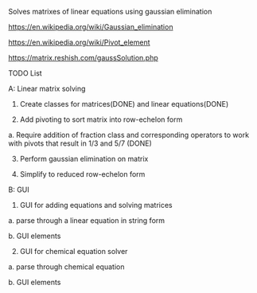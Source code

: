 Solves matrixes of linear equations using gaussian elimination

https://en.wikipedia.org/wiki/Gaussian_elimination

https://en.wikipedia.org/wiki/Pivot_element

https://matrix.reshish.com/gaussSolution.php

TODO List

A: Linear matrix solving

1. Create classes for matrices(DONE) and linear equations(DONE) 

2. Add pivoting to sort matrix into row-echelon form

  a. Require addition of fraction class and corresponding operators to work with pivots that result in 1/3 and 5/7 (DONE)

3. Perform gaussian elimination on matrix

4. Simplify to reduced row-echelon form


B: GUI

1. GUI for adding equations and solving matrices
  
  a. parse through a linear equation in string form
  
  b. GUI elements
  
2. GUI for chemical equation solver

  a. parse through chemical equation
  
  b. GUI elements
